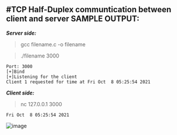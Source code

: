 #TCP Half-Duplex communtication between client and server
**SAMPLE OUTPUT:**
-----------------
***Server side:***
> gcc filename.c -o filename 

> ./filename 3000
```
Port: 3000
[+]Bind
[+]Listening for the client
Client 1 requested for time at Fri Oct  8 05:25:54 2021
```
***Client side:***
> nc 127.0.0.1 3000
```
Fri Oct  8 05:25:54 2021
```
![image](https://user-images.githubusercontent.com/91663578/136503217-e76a7aef-95ca-4fd2-873d-e8bbd1c3efd4.png)

<!--P.S. Software used: CoCalc Online Linux Terminal -->  
